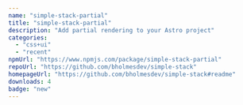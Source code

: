 ```yaml
---
name: "simple-stack-partial"
title: "simple-stack-partial"
description: "Add partial rendering to your Astro project"
categories:
  - "css+ui"
  - "recent"
npmUrl: "https://www.npmjs.com/package/simple-stack-partial"
repoUrl: "https://github.com/bholmesdev/simple-stack"
homepageUrl: "https://github.com/bholmesdev/simple-stack#readme"
downloads: 4
badge: "new"
---
```

